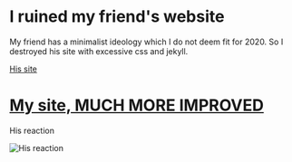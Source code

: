  # I ruined my friend's website
 
 My friend has a minimalist ideology which I do not deem fit for 2020. So I destroyed his site with excessive css and jekyll.
 
[His site](https://pages.codeberg.org/taminaru/site/)

# [My site, MUCH MORE IMPROVED](https://taminaru.tk)

His reaction

![His reaction](https://i.imgur.com/L9ydYPT.png)
